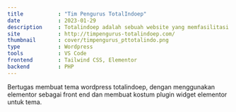 ```yaml
---
title           : "Tim Pengurus TotalIndoep"
date            : 2023-01-29
description     : Totalindoep adalah sebuah website yang memfasilitasi proses Penyelesaian Kewajiban Perusahaan (PKPU) dengan menyediakan formulir pengajuan secara online bagi calon kreditur.
site            : http://timpengurus-totalindoep.com/
thumbnail       : cover/timpengurus_pttotalindo.png
type			: Wordpress
tools			: VS Code
frontend		: Tailwind CSS, Elementor
backend			: PHP
---
```


Bertugas membuat tema wordpress totalindoep, dengan menggunakan elementor sebagai front end dan membuat kostum plugin widget elementor untuk tema.